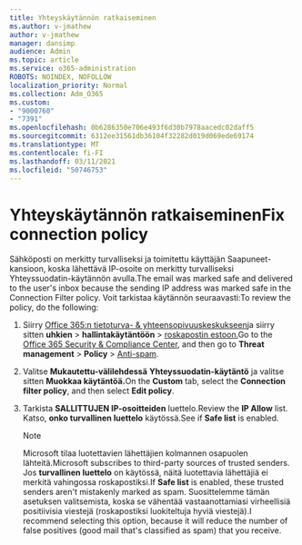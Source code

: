 ```yaml
---
title: Yhteyskäytännön ratkaiseminen
ms.author: v-jmathew
author: v-jmathew
manager: dansimp
audience: Admin
ms.topic: article
ms.service: o365-administration
ROBOTS: NOINDEX, NOFOLLOW
localization_priority: Normal
ms.collection: Adm_O365
ms.custom:
- "9000760"
- "7391"
ms.openlocfilehash: 0b6286350e706e493f6d30b7978aacedc02daff5
ms.sourcegitcommit: 6312ee31561db36104f32282d019d069ede69174
ms.translationtype: MT
ms.contentlocale: fi-FI
ms.lasthandoff: 03/11/2021
ms.locfileid: "50746753"
---
```

# <a name="fix-connection-policy"></a><span data-ttu-id="7c956-102">Yhteyskäytännön ratkaiseminen</span><span class="sxs-lookup"><span data-stu-id="7c956-102">Fix connection policy</span></span>

<span data-ttu-id="7c956-103">Sähköposti on merkitty turvalliseksi ja toimitettu käyttäjän Saapuneet-kansioon, koska lähettävä IP-osoite on merkitty turvalliseksi Yhteyssuodatin-käytännön avulla.</span><span class="sxs-lookup"><span data-stu-id="7c956-103">The email was marked safe and delivered to the user's inbox because the sending IP address was marked safe in the Connection Filter policy.</span></span> <span data-ttu-id="7c956-104">Voit tarkistaa käytännön seuraavasti:</span><span class="sxs-lookup"><span data-stu-id="7c956-104">To review the policy, do the following:</span></span>

1. <span data-ttu-id="7c956-105">Siirry [Office 365:n tietoturva- & yhteensopivuuskeskukseen](https://go.microsoft.com/fwlink/p/?linkid=2077143)ja siirry sitten **uhkien**  >  **hallintakäytäntöön**  >  [roskapostin estoon.](https://go.microsoft.com/fwlink/?linkid=2101518)</span><span class="sxs-lookup"><span data-stu-id="7c956-105">Go to the [Office 365 Security & Compliance Center](https://go.microsoft.com/fwlink/p/?linkid=2077143), and then go to **Threat management** > **Policy** > [Anti-spam](https://go.microsoft.com/fwlink/?linkid=2101518).</span></span>
2. <span data-ttu-id="7c956-106">Valitse **Mukautettu-välilehdessä** **Yhteyssuodatin-käytäntö** ja valitse sitten **Muokkaa käytäntöä.**</span><span class="sxs-lookup"><span data-stu-id="7c956-106">On the **Custom** tab, select the **Connection filter policy**, and then select **Edit policy**.</span></span>
3. <span data-ttu-id="7c956-107">Tarkista **SALLITTUJEN IP-osoitteiden** luettelo.</span><span class="sxs-lookup"><span data-stu-id="7c956-107">Review the **IP Allow** list.</span></span> <span data-ttu-id="7c956-108">Katso, **onko turvallinen luettelo** käytössä.</span><span class="sxs-lookup"><span data-stu-id="7c956-108">See if **Safe list** is enabled.</span></span>

    > [!NOTE]
    > <span data-ttu-id="7c956-109">Microsoft tilaa luotettavien lähettäjien kolmannen osapuolen lähteitä.</span><span class="sxs-lookup"><span data-stu-id="7c956-109">Microsoft subscribes to third-party sources of trusted senders.</span></span> <span data-ttu-id="7c956-110">Jos **turvallinen luettelo** on käytössä, näitä luotettavia lähettäjiä ei merkitä vahingossa roskapostiksi.</span><span class="sxs-lookup"><span data-stu-id="7c956-110">If **Safe list** is enabled, these trusted senders aren't mistakenly marked as spam.</span></span> <span data-ttu-id="7c956-111">Suosittelemme tämän asetuksen valitsemista, koska se vähentää vastaanottamiasi virheellisiä positiivisia viestejä (roskapostiksi luokiteltuja hyviä viestejä).</span><span class="sxs-lookup"><span data-stu-id="7c956-111">I recommend selecting this option, because it will reduce the number of false positives (good mail that's classified as spam) that you receive.</span></span>

